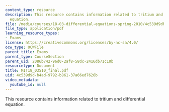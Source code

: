 ```yaml
---
content_type: resource
description: This resource contains information related to tritium and differential
  equation.
file: /media/courses/18-03-differential-equations-spring-2010/4c539d9db4ad9792b86137a66ed7626b_MIT18_03S10_final.pdf
file_type: application/pdf
learning_resource_types:
- Exams
license: https://creativecommons.org/licenses/by-nc-sa/4.0/
ocw_type: OCWFile
parent_title: Exams
parent_type: CourseSection
parent_uid: 2086b742-96d0-2af8-58dc-2416db71c10b
resourcetype: Document
title: MIT18_03S10_final.pdf
uid: 4c539d9d-b4ad-9792-b861-37a66ed7626b
video_metadata:
  youtube_id: null
---
```

This resource contains information related to tritium and differential equation.
